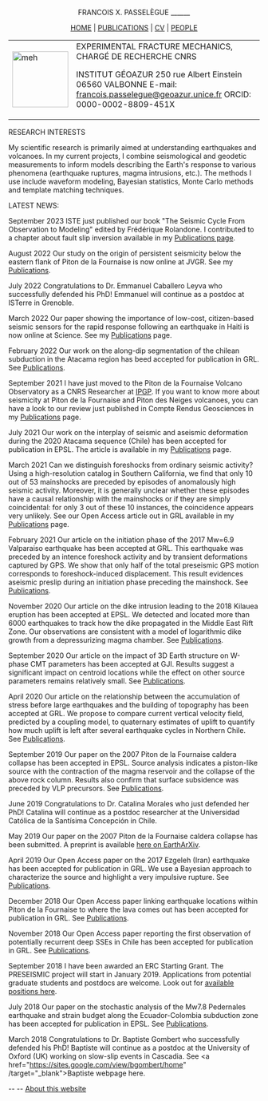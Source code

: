 

<body id="theme">
<div id="all">
<p>
<center>
FRANCOIS X. PASSELÈGUE
______

<a href="index.html">HOME</a> | <a href="publications.html">PUBLICATIONS</a> | <a href="cv.html">CV</a> | <a href="people.html">PEOPLE</a>

<table> <tr>
<td> <img src="me.jpg" width="112" height="112" alt="meh"/> </td>
<td>
EXPERIMENTAL FRACTURE MECHANICS, CHARGÉ DE RECHERCHE CNRS

INSTITUT GÉOAZUR
250 rue Albert Einstein 
06560 VALBONNE
E-mail: francois.passelegue@geoazur.unice.fr
ORCID: 0000-0002-8809-451X

</td> </table> </center></p>
<p>RESEARCH INTERESTS

My scientific research is primarily aimed at understanding earthquakes and volcanoes. In my current projects, I combine seismological and geodetic measurements to inform models describing the Earth's response to various phenomena (earthquake ruptures, magma intrusions, etc.). The methods I use include waveform modeling, Bayesian statistics, Monte Carlo methods and template matching techniques. 


LATEST NEWS:

September 2023
ISTE just published our book "The Seismic Cycle From Observation to Modeling" edited by Frédérique Rolandone. I contributed to a chapter about fault slip inversion available in my <a href="publications.html">Publications page</a>.

August 2022
Our study on the origin of persistent seismicity below the eastern flank of Piton de la Fournaise is now online at JVGR. See my <a href="publications.html">Publications</a>.

July 2022
Congratulations to Dr. Emmanuel Caballero Leyva who successfully defended his PhD! Emmanuel will continue as a postdoc at ISTerre in Grenoble. 

March 2022
Our paper showing the importance of low-cost, citizen-based seismic sensors for the rapid response following an earthquake in Haiti is now online at Science. See my <a href="publications.html">Publications</a> page.

February 2022
Our work on the along-dip segmentation of the chilean subduction in the Atacama region has beed accepted for publication in GRL. See <a href="publications.html">Publications</a>.

September 2021
I have just moved to the Piton de la Fournaise Volcano Observatory as a CNRS Researcher at <a href="http://www.ipgp.fr" target="_blank">IPGP</a>. If you want to know more about seismicity at Piton de la Fournaise and Piton des Neiges volcanoes, you can have a look to our review just published in Compte Rendus Geosciences in my <a href="publications.html">Publications</a> page.

July 2021
Our work on the interplay of seismic and aseismic deformation during the 2020 Atacama sequence (Chile) has been accepted for publication in EPSL. The article is available in my <a href="publications.html">Publications</a> page.

March 2021
Can we distinguish foreshocks from ordinary seismic activity? Using a high-resolution catalog in Southern California, we find that only 10 out of 53 mainshocks are preceded by episodes of anomalously high seismic activity. Moreover, it is generally unclear whether these episodes have a causal relationship with the mainshocks or if they are simply coincidental: for only 3 out of these 10 instances, the coincidence appears very unlikely. See our Open Access article out in GRL available in my <a href="publications.html">Publications</a> page.

February 2021
Our article on the initiation phase of the 2017 Mw=6.9 Valparaiso earthquake has been accepted at GRL. This earthquake was preceded by an intence foreshock activity and by transient deformations captured by GPS. We show that only half of the total preseismic GPS motion corresponds to foreshock-induced displacement. This result evidences aseismic preslip during an initiation phase preceding the mainshock. See <a href="publications.html">Publications</a>.

November 2020
Our article on the dike intrusion leading to the 2018 Kilauea eruption has been accepted at EPSL. We detected and located more than 6000 earthquakes to track how the dike propagated in the Middle East Rift Zone. Our observations are consistent with a model of logarithmic dike growth from a depressurizing magma chamber. See <a href="publications.html">Publications</a>.

September 2020
Our article on the impact of 3D Earth structure on W-phase CMT parameters has been accepted at GJI. Results suggest a significant impact on centroid locations while the effect on other source parameters remains relatively small. See <a href="publications.html">Publications</a>.

April 2020
Our article on the relationship between the accumulation of stress before large earthquakes and the building of topography has been accepted at GRL. We propose to compare current vertical velocity field, predicted by a coupling model, to quaternary estimates of uplift to quantify how much uplift is left after several earthquake cycles in Northern Chile. See <a href="publications.html">Publications</a>.

September 2019
Our paper on the 2007 Piton de la Fournaise caldera collapse has been accepted in EPSL. Source analysis indicates a piston-like source with the contraction of the magma reservoir and the collapse of the above rock column. Results also confirm that surface subsidence was preceded by VLP precursors. See <a href="publications.html">Publications</a>.

June 2019
Congratulations to Dr. Catalina Morales who just defended her PhD! Catalina will continue as a postdoc researcher at the Universidad Católica de la Santísima Concepción in Chile. 

May 2019
Our paper on the 2007 Piton de la Fournaise caldera collapse has been submitted. A preprint is available <a href="https://eartharxiv.org/p29s5/" target="_blank">here on EarthArXiv</a>.

April 2019
Our Open Access paper on the 2017 Ezgeleh (Iran) earthquake has been accepted for publication in GRL. We use a Bayesian approach to characterize the source and highlight a very impulsive rupture. See <a href="publications.html">Publications</a>.

December 2018
Our Open Access paper linking earthquake locations within Piton de la Fournaise to where the lava comes out has been accepted for publication in GRL. See <a href="publications.html">Publications</a>.

November 2018
Our Open Access paper reporting the first observation of potentially recurrent deep SSEs in Chile has been accepted for publication in GRL. See <a href="publications.html">Publications</a>.

September 2018
I have been awarded an ERC Starting Grant. The PRESEISMIC project will start in January 2019.  Applications from potential graduate students and postdocs are welcome. Look out for <a href="preseismic.html">available positions here</a>.

July 2018
Our paper on the stochastic analysis of the Mw7.8 Pedernales earthquake and strain budget along the Ecuador-Colombia subduction zone has been accepted for publication in EPSL. See <a href="publications.html">Publications</a>.

March 2018
Congratulations to Dr. Baptiste Gombert who successfully defended his PhD! Baptiste will continue as a postdoc at the University of Oxford (UK) working on slow-slip events in Cascadia. See <a href="https://sites.google.com/view/bgombert/home" /target="_blank">Baptiste webpage here.</a> 
</p> 

<div id="footer">
<p>-- <script language="JavaScript" type="text/javascript">document.writeln("Last update: "+document.lastModified); </script>-- <a href="about.html">About this website</a>
</p>
</div>


